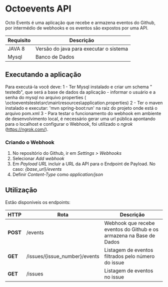 # Octoevents API

Octo Events é uma aplicação que recebe e armazena eventos do Github, por intermédio de webhooks e os eventos são expostos por uma API.


| Requisito | Descrição | 
| ----------- | ---- |
| JAVA 8| Versão do java para executar o sistema | 
| Mysql |  Banco de Dados |  

## Executando a aplicação

Para executá-la você deve: 
1 - Ter Mysql instalado e criar um schema " testedb", que será a base de dados da aplicação
    - informar o usuário e a senha do mysql no arquivo properties ( \octoeventsteste\src\main\resources\application.properties)
2 - Ter o maven instalado e executar: 'mvn spring-boot:run' na raiz do projeto onde está o arquivo pom.xml
3 - Para testar o funcionamento do webhook em ambiente de desenvolvimento local, é necessário gerar uma url pública apontando para o localhost e configurar o Webhook, foi utilizado o _ngrok_ (https://ngrok.com/).  

### Criando o Webhook

1) No repositório do Github, ir em _Settings > Webhooks_  
2) Selecionar _Add webhook_  
3) Em _Payload URL_ incluir a URL da API para o Endpoint de Payload. No caso: _{base_url}/events_  
4) Definir _Content-Type_ como _application/json_ 

## Utilização

Estão disponíveis os endpoints:

| HTTP | Rota | Descrição |
| ----------- | ---- | --------- |
| **POST** | /events | Webhook que recebe eventos do Github e os armazena na Base de Dados |
| **GET** | /issues/{issue_number}/events | Listagem de eventos filtrados pelo número do issue |
| **GET** | /issues | Listagem de eventos no issue |


	
